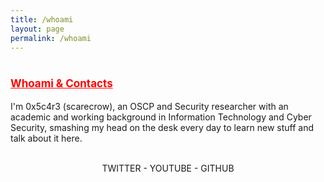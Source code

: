 ```yaml
---
title: /whoami
layout: page
permalink: /whoami
---
```

# <span style="color:red;font-size:17px;"><ins><b>Whoami & Contacts</b></ins></span>

I'm 0x5c4r3 (scarecrow), an OSCP and Security researcher with an academic and working background in Information Technology and Cyber Security, smashing my head on the desk every day to learn new stuff and talk about it here.
<br/>

<center><script style="display:inline;" src="https://www.hackthebox.eu/badge/144238"></script></center>

<br/>
<center><span> TWITTER </span>-<span> YOUTUBE </span>-<span> GITHUB </span></center>
<br/>

